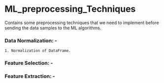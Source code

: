 # ML_preprocessing_Techniques
Contains some preprocessing techniques that we need to implement before sending the data samples to the ML algorithms.

### Data Normalization: - 
    1. Normalization of DataFrame.
### Feature Selection: - 
### Feature Extraction: - 
